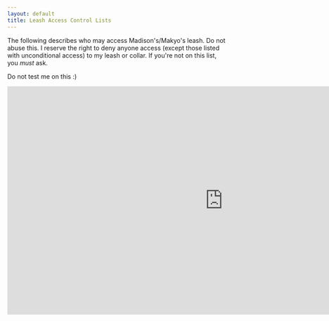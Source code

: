 ```yaml
---
layout: default
title: Leash Access Control Lists
---
```


The following describes who may access Madison's/Makyo's leash.  Do not abuse
this. I reserve the right to deny anyone access (except those listed with
unconditional access) to my leash or collar.  If you're not on this list, you
*must* ask.

Do not test me on this :)

<iframe src="http://polycul.es/embed/176" width="980" height="520" style="border:0;"></iframe>

